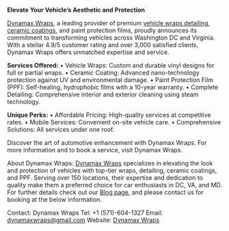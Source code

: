 **Elevate Your Vehicle’s Aesthetic and Protection**

[Dynamax Wraps](https://dynamaxwraps.com/), a leading provider of premium [vehicle wraps detailing](https://dynamaxwraps.com/vehicle-detail-service/), [ceramic coatings](https://dynamaxwraps.com/ceramics-coating-services/), and paint protection films, proudly announces its commitment to transforming vehicles across Washington DC and Virginia. With a stellar 4.9/5 customer rating and over 3,000 satisfied clients, Dynamax Wraps offers unmatched expertise and service.

**Services Offered:**
•	Vehicle Wraps: Custom and durable vinyl designs for full or partial wraps.
•	Ceramic Coating: Advanced nano-technology protection against UV and environmental damage.
•	Paint Protection Film (PPF): Self-healing, hydrophobic films with a 10-year warranty.
•	Complete Detailing: Comprehensive interior and exterior cleaning using steam technology.

**Unique Perks:**
•	Affordable Pricing: High-quality services at competitive rates.
•	Mobile Services: Convenient on-site vehicle care.
•	Comprehensive Solutions: All services under one roof.

Discover the art of automotive enhancement with Dynamax Wraps. For more information and to book a service, visit Dynamax Wraps.

About Dynamax Wraps: [Dynamax Wraps](https://dynamaxwraps.com/) specializes in elevating the look and protection of vehicles with top-tier wraps, detailing, ceramic coatings, and PPF. Serving over 150 locations, their expertise and dedication to quality make them a preferred choice for car enthusiasts in DC, VA, and MD.
For further details check out our [Blog page](https://dynamaxwraps.com/blogs/), and please contact us for booking at the below information.

Contact: Dynamax Wraps
Tel: +1 (571)-604-1327
Email: dynamaxwraps@gmail.com
Website: [Dynamax Wraps](https://dynamaxwraps.com/)
